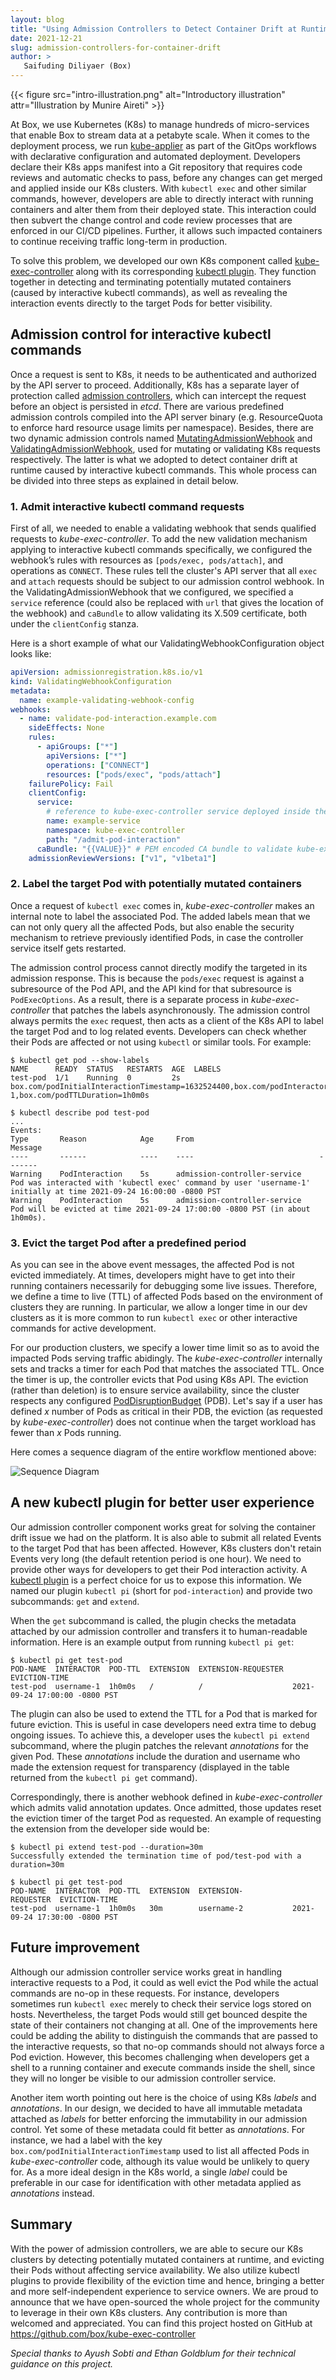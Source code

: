 ```yaml
---
layout: blog
title: "Using Admission Controllers to Detect Container Drift at Runtime"
date: 2021-12-21
slug: admission-controllers-for-container-drift
author: >
   Saifuding Diliyaer (Box)
---
```


{{< figure src="intro-illustration.png" alt="Introductory illustration" attr="Illustration by Munire Aireti" >}}

At Box, we use Kubernetes (K8s) to manage hundreds of micro-services that enable Box to stream data at a petabyte scale. When it comes to the deployment process, we run [kube-applier](https://github.com/box/kube-applier) as part of the GitOps workflows with declarative configuration and automated deployment. Developers declare their K8s apps manifest into a Git repository that requires code reviews and automatic checks to pass, before any changes can get merged and applied inside our K8s clusters. With `kubectl exec` and other similar commands, however, developers are able to directly interact with running containers and alter them from their deployed state. This interaction could then subvert the change control and code review processes that are enforced in our CI/CD pipelines. Further, it allows such impacted containers to continue receiving traffic long-term in production.

To solve this problem, we developed our own K8s component called [kube-exec-controller](https://github.com/box/kube-exec-controller) along with its corresponding [kubectl plugin](https://github.com/box/kube-exec-controller#kubectl-pi). They function together in detecting and terminating potentially mutated containers (caused by interactive kubectl commands), as well as revealing the interaction events directly to the target Pods for better visibility.

## Admission control for interactive kubectl commands
Once a request is sent to K8s, it needs to be authenticated and authorized by the API server to proceed. Additionally, K8s has a separate layer of protection called [admission controllers](/docs/reference/access-authn-authz/admission-controllers/), which can intercept the request before an object is persisted in *etcd*. There are various predefined admission controls compiled into the API server binary (e.g. ResourceQuota to enforce hard resource usage limits per namespace). Besides, there are two dynamic admission controls named [MutatingAdmissionWebhook](/docs/reference/access-authn-authz/admission-controllers/#mutatingadmissionwebhook) and [ValidatingAdmissionWebhook](/docs/reference/access-authn-authz/admission-controllers/#validatingadmissionwebhook), used for mutating or validating K8s requests respectively. The latter is what we adopted to detect container drift at runtime caused by interactive kubectl commands. This whole process can be divided into three steps as explained in detail below.

### 1. Admit interactive kubectl command requests
First of all, we needed to enable a validating webhook that sends qualified requests to *kube-exec-controller*. To add the new validation mechanism applying to interactive kubectl commands specifically, we configured the webhook’s rules with resources as `[pods/exec, pods/attach]`, and operations as `CONNECT`. These rules tell the cluster's API server that all `exec` and `attach` requests should be subject to our admission control webhook. In the ValidatingAdmissionWebhook that we configured, we specified a `service` reference (could also be replaced with `url` that gives the location of the webhook) and `caBundle` to allow validating its X.509 certificate, both under the `clientConfig` stanza.

Here is a short example of what our ValidatingWebhookConfiguration object looks like:
```yaml
apiVersion: admissionregistration.k8s.io/v1
kind: ValidatingWebhookConfiguration
metadata:
  name: example-validating-webhook-config
webhooks:
  - name: validate-pod-interaction.example.com
    sideEffects: None
    rules:
      - apiGroups: ["*"]
        apiVersions: ["*"]
        operations: ["CONNECT"]
        resources: ["pods/exec", "pods/attach"]
    failurePolicy: Fail
    clientConfig:
      service:
        # reference to kube-exec-controller service deployed inside the K8s cluster
        name: example-service
        namespace: kube-exec-controller
        path: "/admit-pod-interaction"
      caBundle: "{{VALUE}}" # PEM encoded CA bundle to validate kube-exec-controller's certificate
    admissionReviewVersions: ["v1", "v1beta1"]
```

### 2. Label the target Pod with potentially mutated containers
Once a request of `kubectl exec` comes in, *kube-exec-controller* makes an internal note to label the associated Pod. The added labels mean that we can not only query all the affected Pods, but also enable the security mechanism to retrieve previously identified Pods, in case the controller service itself gets restarted.

The admission control process cannot directly modify the targeted in its admission response. This is because the `pods/exec` request is against a subresource of the Pod API, and the API kind for that subresource is `PodExecOptions`. As a result, there is a separate process in *kube-exec-controller* that patches the labels asynchronously. The admission control always permits the `exec` request, then acts as a client of the K8s API to label the target Pod and to log related events. Developers can check whether their Pods are affected or not using `kubectl` or similar tools. For example:

```
$ kubectl get pod --show-labels
NAME      READY  STATUS   RESTARTS  AGE  LABELS
test-pod  1/1    Running  0         2s   box.com/podInitialInteractionTimestamp=1632524400,box.com/podInteractorUsername=username-1,box.com/podTTLDuration=1h0m0s

$ kubectl describe pod test-pod
...
Events:
Type       Reason            Age     From                            Message
----       ------            ----    ----                            -------
Warning    PodInteraction    5s      admission-controller-service    Pod was interacted with 'kubectl exec' command by user 'username-1' initially at time 2021-09-24 16:00:00 -0800 PST
Warning    PodInteraction    5s      admission-controller-service    Pod will be evicted at time 2021-09-24 17:00:00 -0800 PST (in about 1h0m0s).
```

### 3. Evict the target Pod after a predefined period
As you can see in the above event messages, the affected Pod is not evicted immediately. At times, developers might have to get into their running containers necessarily for debugging some live issues. Therefore, we define a time to live (TTL) of affected Pods based on the environment of clusters they are running. In particular, we allow a longer time in our dev clusters as it is more common to run `kubectl exec` or other interactive commands for active development.

For our production clusters, we specify a lower time limit so as to avoid the impacted Pods serving traffic abidingly. The *kube-exec-controller* internally sets and tracks a timer for each Pod that matches the associated TTL. Once the timer is up, the controller evicts that Pod using K8s API. The eviction (rather than deletion) is to ensure service availability, since the cluster respects any configured [PodDisruptionBudget](/docs/concepts/workloads/pods/disruptions/) (PDB). Let's say if a user has defined *x* number of Pods as critical in their PDB, the eviction (as requested by *kube-exec-controller*) does not continue when the target workload has fewer than *x* Pods running.

Here comes a sequence diagram of the entire workflow mentioned above:

 <!-- Mermaid Live Editor link - https://mermaid-js.github.io/mermaid-live-editor/edit/#pako:eNp9kjFPAzEMhf-KlalIbWd0QpUQdGJB3JrFTUyJmjhHzncFof53nGtpqYTYEuu958-Wv4zLnkxjenofiB09BtwWTJbRSS6QCLCHu01ZPdJIMXdUYNZTGYOjRd4zlRvLHRYJLnTIArvbtozV83TbAnZhUcVUrkXo04OU2I6uKu99Cn0fMsNDZik5Rm3SHntYTrRYrabUBl4GBmt2w4acRKAPcrBcLq0Bl1NC9pYnoRouHZopX9RX9aotddJeADaf4DDGwFuQN4IRY_Ao9bunzVvOO13COeYCcR9j3k-OCQDP9KfgC8TJsFbZIHSxnGljzp1lgKs2v9HXugMBwe2WPHTZ94CvottB6Ap5eg2s9cBaUnrLVEP_Yp5ynrOf3fxPV2V1lBOhmZtEJWHweiFfldQa1SWyptGnAuAQxRrLB5UOna6P1j7o4ZhGykBzg4Pk9pPdz_-oOR3ZsXj4BjrP5rU-->

![Sequence Diagram](/images/sequence_diagram.svg)

## A new kubectl plugin for better user experience
Our admission controller component works great for solving the container drift issue we had on the platform. It is also able to submit all related Events to the target Pod that has been affected. However, K8s clusters don't retain Events very long (the default retention period is one hour). We need to provide other ways for developers to get their Pod interaction activity. A [kubectl plugin](/docs/tasks/extend-kubectl/kubectl-plugins/) is a perfect choice for us to expose this information. We named our plugin `kubectl pi` (short for `pod-interaction`) and provide two subcommands: `get` and `extend`.

When the `get` subcommand is called, the plugin checks the metadata attached by our admission controller and transfers it to human-readable information. Here is an example output from running `kubectl pi get`:

```
$ kubectl pi get test-pod
POD-NAME  INTERACTOR  POD-TTL  EXTENSION  EXTENSION-REQUESTER  EVICTION-TIME
test-pod  username-1  1h0m0s   /          /                    2021-09-24 17:00:00 -0800 PST
```

The plugin can also be used to extend the TTL for a Pod that is marked for future eviction. This is useful in case developers need extra time to debug ongoing issues. To achieve this, a developer uses the `kubectl pi extend` subcommand, where the plugin patches the relevant *annotations* for the given Pod. These *annotations* include the duration and username who made the extension request for transparency (displayed in the table returned from the `kubectl pi get` command).

Correspondingly, there is another webhook defined in *kube-exec-controller* which admits valid annotation updates. Once admitted, those updates reset the eviction timer of the target Pod as requested. An example of requesting the extension from the developer side would be:

```
$ kubectl pi extend test-pod --duration=30m
Successfully extended the termination time of pod/test-pod with a duration=30m
 
$ kubectl pi get test-pod
POD-NAME  INTERACTOR  POD-TTL  EXTENSION  EXTENSION-REQUESTER  EVICTION-TIME
test-pod  username-1  1h0m0s   30m        username-2           2021-09-24 17:30:00 -0800 PST
```

## Future improvement
Although our admission controller service works great in handling interactive requests to a Pod, it could as well evict the Pod while the actual commands are no-op in these requests. For instance, developers sometimes run `kubectl exec` merely to check their service logs stored on hosts. Nevertheless, the target Pods would still get bounced despite the state of their containers not changing at all. One of the improvements here could be adding the ability to distinguish the commands that are passed to the interactive requests, so that no-op commands should not always force a Pod eviction. However, this becomes challenging when developers get a shell to a running container and execute commands inside the shell, since they will no longer be visible to our admission controller service.

Another item worth pointing out here is the choice of using K8s *labels* and *annotations*. In our design, we decided to have all immutable metadata attached as *labels* for better enforcing the immutability in our admission control. Yet some of these metadata could fit better as *annotations*. For instance, we had a label with the key `box.com/podInitialInteractionTimestamp` used to list all affected Pods in *kube-exec-controller* code, although its value would be unlikely to query for. As a more ideal design in the K8s world, a single *label* could be preferable in our case for identification with other metadata applied as *annotations* instead.

## Summary
With the power of admission controllers, we are able to secure our K8s clusters by detecting potentially mutated containers at runtime, and evicting their Pods without affecting service availability. We also utilize kubectl plugins to provide flexibility of the eviction time and hence, bringing a better and more self-independent experience to service owners. We are proud to announce that we have open-sourced the whole project for the community to leverage in their own K8s clusters. Any contribution is more than welcomed and appreciated. You can find this project hosted on GitHub at https://github.com/box/kube-exec-controller

*Special thanks to Ayush Sobti and Ethan Goldblum for their technical guidance on this project.*

